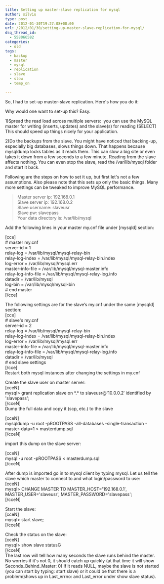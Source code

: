 ```yaml
---
title: Setting up master-slave replication for mysql
author: silviu
type: post
date: 2012-01-30T19:27:08+00:00
url: /2012/01/30/setting-up-master-slave-replication-for-mysql/
dsq_thread_id:
  - 558066582
categories:
  - old
tags:
  - backup
  - master
  - mysql
  - replication
  - slave
  - slow
  - temp_on

---
```

 

So, I had to set-up master-slave replication. Here's how you do it:

Why would one want to set-up this? Easy.

1)Spread the read load across multiple servers:  you can use the MySQL master for writing (inserts, updates) and the slave(s) for reading (SELECT) This should speed up things nicely for your application.

2)Do the backups from the slave. You might have noticed that backing-up, especially big databases, slows things down. That happens because mysqldump locks tables as it reads them. This can slow a big site or even takes it down from a few seconds to a few minute. Reading from the slave affects nothing. You can even stop the slave, read the /var/lib/mysql folder and start it back.

Following are the steps on how to set it up, but first let's not a few assumptions. Also please note that this sets up only the basic things. Many more settings can be tweaked to improve MySQL performance.

> Master server ip: 192.168.0.1  
> Slave server ip: 192.168.0.2  
> Slave username: slaveusr  
> Slave pw: slavepass  
> Your data directory is: /var/lib/mysql

Add the following lines in your master my.cnf file under [mysqld] section:

[cce]  
\# master my.cnf  
server-id = 1  
relay-log = /var/lib/mysql/mysql-relay-bin  
relay-log-index = /var/lib/mysql/mysql-relay-bin.index  
log-error = /var/lib/mysql/mysql.err  
master-info-file = /var/lib/mysql/mysql-master.info  
relay-log-info-file = /var/lib/mysql/mysql-relay-log.info  
datadir = /var/lib/mysql  
log-bin = /var/lib/mysql/mysql-bin  
\# end master   
[/cce]

The following settings are for the slave’s my.cnf under the same [mysqld] section:  
[cce]  
\# slave's my.cnf  
server-id = 2  
relay-log = /var/lib/mysql/mysql-relay-bin  
relay-log-index = /var/lib/mysql/mysql-relay-bin.index  
log-error = /var/lib/mysql/mysql.err  
master-info-file = /var/lib/mysql/mysql-master.info  
relay-log-info-file = /var/lib/mysql/mysql-relay-log.info  
datadir = /var/lib/mysql  
\# end slave settings  
[/cce]  
Restart both mysql instances after changing the settings in my.cnf

Create the slave user on master server:  
[cceN]  
mysql> grant replication slave on \*.\* to slaveusr@'10.0.0.2&#8242; identified by 'slavepass';  
[/cceN]  
Dump the full data and copy it (scp, etc.) to the slave

[cceN]  
mysqldump -u root -pROOTPASS -all-databases -single-transaction -master-data=1 > masterdump.sql  
[/cceN]

import this dump on the slave server:

[cceN]  
mysql -u root -pROOTPASS < masterdump.sql  
[/cceN]

After dump is imported go in to mysql client by typing mysql. Let us tell the slave which master to connect to and what login/password to use:  
[cceN]  
mysql> CHANGE MASTER TO MASTER\_HOST='192.168.0.1&#8242;, MASTER\_USER='slaveusr', MASTER_PASSWORD='slavepass';  
[/cceN]

Start the slave:  
[cceN]  
mysql> start slave;  
[/cceN]  
 

Check the status on the slave:  
[cceN]  
mysql> show slave statusG  
[/cceN]  
The last row will tell how many seconds the slave runs behind the master. No worries if it's not 0, it should catch up quickly (at that time it will show Seconds\_Behind\_Master: 0) If it reads NULL, maybe the slave is not started (you can start by typing: start slave) or it could be that there is a problem(shows up in Last\_errno: and Last\_error under show slave status).